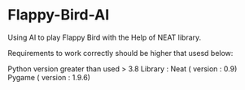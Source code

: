 # Flappy-Bird-AI
Using AI to play Flappy Bird with the Help of NEAT library.

Requirements to work correctly should be higher that usesd below: 

Python version greater than used > 3.8
Library : 
    Neat ( version : 0.9)
    Pygame  ( version : 1.9.6)
